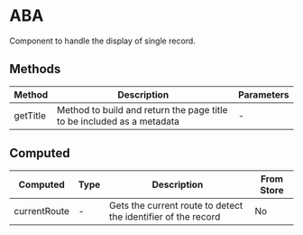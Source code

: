 # ABA

Component to handle the display of single record.

## Methods

<!-- @vuese:ABA:methods:start -->
|Method|Description|Parameters|
|---|---|---|
|getTitle|Method to build and return the page title to be included as a metadata|-|

<!-- @vuese:ABA:methods:end -->


## Computed

<!-- @vuese:ABA:computed:start -->
|Computed|Type|Description|From Store|
|---|---|---|---|
|currentRoute|-|Gets the current route to detect the identifier of the record|No|

<!-- @vuese:ABA:computed:end -->


